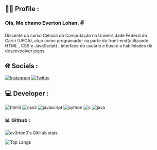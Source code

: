 ## 🧑‍💻 Profile :
### Olá, Me chamo Everton Lohan. ✌️

Discente do curso Ciência da Computação na Universidade Federal do Cariri (UFCA), atuo como programador na parte do front-end(utilizando HTML , CSS e JavaScript) , interface do usuário e busco a habilidades de desenvoolver jogos.

## 🌐 Socials :

[![Instagram](https://img.shields.io/badge/Instagram-E4405F?style=for-the-badge&logo=instagram&logoColor=white)](https://www.instagram.com/ev3rton__/) 
[![Twitter](https://img.shields.io/badge/Twitter-1DA1F2?style=for-the-badge&logo=twitter&logoColor=white)](https://twitter.com/ev3rton___)

## 💻 Developer :
![html5](https://img.shields.io/badge/HTML5-E34F26?style=for-the-badge&logo=html5&logoColor=white)
![css3](https://img.shields.io/badge/CSS3-1572B6?style=for-the-badge&logo=css3&logoColor=white)
![javascript](https://img.shields.io/badge/JavaScript-323330?style=for-the-badge&logo=javascript&logoColor=F7DF1E)
![python](https://img.shields.io/badge/Python-3776AB?style=for-the-badge&logo=python&logoColor=white)
![c](https://img.shields.io/badge/C-00599C?style=for-the-badge&logo=c&logoColor=white)
![java](https://img.shields.io/badge/Java-ED8B00?style=for-the-badge&logo=openjdk&logoColor=white)


### 📊 Github :

![ev3rton0's GitHub stats](https://github-readme-stats.vercel.app/api?username=ev3rton0&show_icons=true&theme=omni)

![Top Langs](https://github-readme-stats.vercel.app/api/top-langs/?username=ev3rton0&layout=compact&theme=omni)
